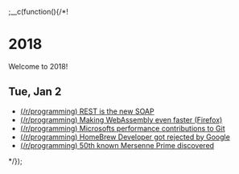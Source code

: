 
;__c(function(){/*!

# 2018

Welcome to 2018!

## Tue, Jan 2


* [(/r/programming) REST is the new SOAP](https://www.reddit.com/r/programming/comments/7s5j3f/rest_is_the_new_soap/)
* [(/r/programming) Making WebAssembly even faster (Firefox)](https://www.reddit.com/r/programming/comments/7r2b5y/making_webassembly_even_faster_firefoxs_new/)
* [(/r/programming) Microsofts performance contributions to Git](https://www.reddit.com/r/programming/comments/7qkubr/microsofts_performance_contributions_to_git_in/)
* [(/r/programming) HomeBrew Developer got rejected by Google](https://www.reddit.com/r/programming/comments/7nmwcv/quora_user_asks_why_homebrew_developer_got/)
* [(/r/programming) 50th known Mersenne Prime discovered](https://www.reddit.com/r/programming/comments/7nx57f/50th_known_mersenne_prime_discovered/)

[//]: # (@~|2018|~@)

*/});

